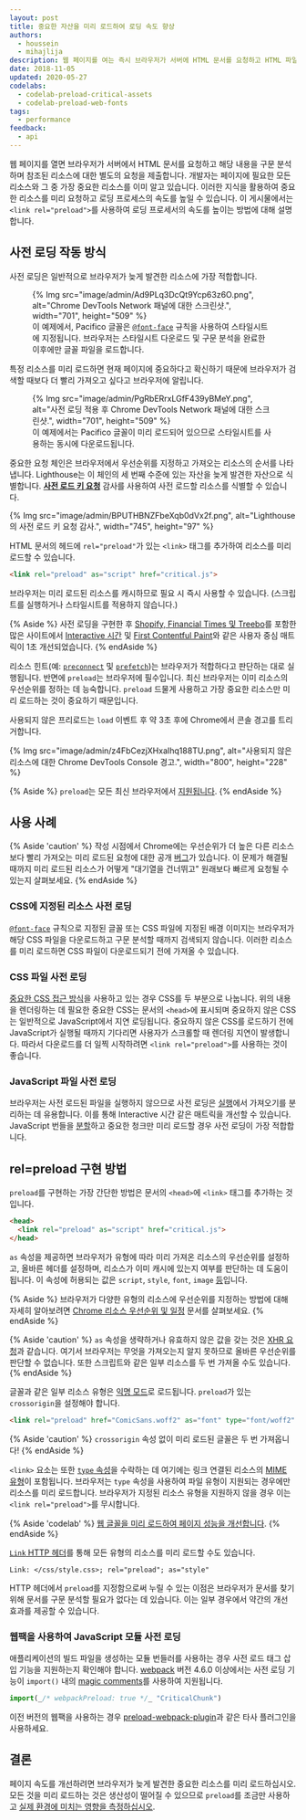 ```yaml
---
layout: post
title: 중요한 자산을 미리 로드하여 로딩 속도 향상
authors:
  - houssein
  - mihajlija
description: 웹 페이지를 여는 즉시 브라우저가 서버에 HTML 문서를 요청하고 HTML 파일의 내용을 구문 분석하며 다른 외부 참조에 대한 별도의 요청을 제출합니다. 중요 요청 체인은 브라우저에서 우선 순위를 지정하고 가져오는 리소스 순서를 나타냅니다.
date: 2018-11-05
updated: 2020-05-27
codelabs:
  - codelab-preload-critical-assets
  - codelab-preload-web-fonts
tags:
  - performance
feedback:
  - api
---
```


웹 페이지를 열면 브라우저가 서버에서 HTML 문서를 요청하고 해당 내용을 구문 분석하며 참조된 리소스에 대한 별도의 요청을 제출합니다. 개발자는 페이지에 필요한 모든 리소스와 그 중 가장 중요한 리소스를 이미 알고 있습니다. 이러한 지식을 활용하여 중요한 리소스를 미리 요청하고 로딩 프로세스의 속도를 높일 수 있습니다. 이 게시물에서는 `<link rel="preload">`를 사용하여 로딩 프로세서의 속도를 높이는 방법에 대해 설명합니다.

## 사전 로딩 작동 방식

사전 로딩은 일반적으로 브라우저가 늦게 발견한 리소스에 가장 적합합니다.

<figure>{% Img src="image/admin/Ad9PLq3DcQt9Ycp63z6O.png", alt="Chrome DevTools Network 패널에 대한 스크린샷.", width="701", height="509" %} <figcaption>이 예제에서, Pacifico 글꼴은 <a href="/reduce-webfont-size/#defining-a-font-family-with-@font-face)"><code>@font-face</code></a> 규칙을 사용하여 스타일시트에 지정됩니다. 브라우저는 스타일시트 다운로드 및 구문 분석을 완료한 이후에만 글꼴 파일을 로드합니다.</figcaption></figure>

특정 리소스를 미리 로드하면 현재 페이지에 중요하다고 확신하기 때문에 브라우저가 검색할 때보다 더 빨리 가져오고 싶다고 브라우저에 알립니다.

<figure>{% Img src="image/admin/PgRbERrxLGfF439yBMeY.png", alt="사전 로딩 적용 후 Chrome DevTools Network 패널에 대한 스크린샷.", width="701", height="509" %} <figcaption>이 예제에서는 Pacifico 글꼴이 미리 로드되어 있으므로 스타일시트를 사용하는 동시에 다운로드됩니다.</figcaption></figure>

중요한 요청 체인은 브라우저에서 우선순위를 지정하고 가져오는 리소스의 순서를 나타냅니다. Lighthouse는 이 체인의 세 번째 수준에 있는 자산을 늦게 발견한 자산으로 식별합니다. [**사전 로드 키 요청**](/uses-rel-preload) 감사를 사용하여 사전 로드할 리소스를 식별할 수 있습니다.

{% Img src="image/admin/BPUTHBNZFbeXqb0dVx2f.png", alt="Lighthouse의 사전 로드 키 요청 감사.", width="745", height="97" %}

HTML 문서의 헤드에 `rel="preload"`가 있는 `<link>` 태그를 추가하여 리소스를 미리 로드할 수 있습니다.

```html
<link rel="preload" as="script" href="critical.js">
```

브라우저는 미리 로드된 리소스를 캐시하므로 필요 시 즉시 사용할 수 있습니다. (스크립트를 실행하거나 스타일시트를 적용하지 않습니다.)

{% Aside %} 사전 로딩을 구현한 후 [Shopify, Financial Times 및 Treebo](https://medium.com/reloading/preload-prefetch-and-priorities-in-chrome-776165961bbf)를 포함한 많은 사이트에서 [Interactive 시간](/interactive) 및 [First Contentful Paint](/first-contentful-paint)와 같은 사용자 중심 매트릭이 1초 개선되었습니다. {% endAside %}

리소스 힌트(예: [`preconnect`](/preconnect-and-dns-prefetch) 및 [`prefetch`](/link-prefetch))는 브라우저가 적합하다고 판단하는 대로 실행됩니다. 반면에 `preload`는 브라우저에 필수입니다. 최신 브라우저는 이미 리소스의 우선순위를 정하는 데 능숙합니다. `preload` 드물게 사용하고 가장 중요한 리소스만 미리 로드하는 것이 중요하기 때문입니다.

사용되지 않은 프리로드는 `load` 이벤트 후 약 3초 후에 Chrome에서 콘솔 경고를 트리거합니다.

{% Img src="image/admin/z4FbCezjXHxaIhq188TU.png", alt="사용되지 않은 리소스에 대한 Chrome DevTools Console 경고.", width="800", height="228" %}

{% Aside %} `preload`는 모든 최신 브라우저에서 [지원됩니다](https://developer.mozilla.org/docs/Web/HTML/Preloading_content#Browser_compatibility). {% endAside %}

## 사용 사례

{% Aside 'caution' %} 작성 시점에서 Chrome에는 우선순위가 더 높은 다른 리소스보다 빨리 가져오는 미리 로드된 요청에 대한 공개 [버그](https://bugs.chromium.org/p/chromium/issues/detail?id=788757)가 있습니다. 이 문제가 해결될 때까지 미리 로드된 리소스가 어떻게 "대기열을 건너뛰고" 원래보다 빠르게 요청될 수 있는지 살펴보세요. {% endAside %}

### CSS에 지정된 리소스 사전 로딩

[`@font-face`](/reduce-webfont-size/#defining-a-font-family-with-@font-face) 규칙으로 지정된 글꼴 또는 CSS 파일에 지정된 배경 이미지는 브라우저가 해당 CSS 파일을 다운로드하고 구문 분석할 때까지 검색되지 않습니다. 이러한 리소스를 미리 로드하면 CSS 파일이 다운로드되기 전에 가져올 수 있습니다.

### CSS 파일 사전 로딩

[중요한 CSS 접근 방식](/extract-critical-css)을 사용하고 있는 경우 CSS를 두 부분으로 나눕니다. 위의 내용을 렌더링하는 데 필요한 중요한 CSS는 문서의 `<head>`에 표시되며 중요하지 않은 CSS는 일반적으로 JavaScript에서 지연 로딩됩니다. 중요하지 않은 CSS를 로드하기 전에 JavaScript가 실행될 때까지 기다리면 사용자가 스크롤할 때 렌더링 지연이 발생합니다. 따라서 다운로드를 더 일찍 시작하려면 `<link rel="preload">`를 사용하는 것이 좋습니다.

### JavaScript 파일 사전 로딩

브라우저는 사전 로드된 파일을 실행하지 않으므로 사전 로딩은 [실행](/bootup-time)에서 가져오기를 분리하는 데 유용합니다. 이를 통해  Interactive 시간 같은 매트릭을 개선할 수 있습니다. JavaScript 번들을 [분할](/reduce-javascript-payloads-with-code-splitting)하고 중요한 청크만 미리 로드할 경우 사전 로딩이 가장 적합합니다.

## rel=preload 구현 방법

`preload`를 구현하는 가장 간단한 방법은 문서의 `<head>`에 `<link>` 태그를 추가하는 것입니다.

```html
<head>
  <link rel="preload" as="script" href="critical.js">
</head>
```

`as` 속성을 제공하면 브라우저가 유형에 따라 미리 가져온 리소스의 우선순위를 설정하고, 올바른 헤더를 설정하며, 리소스가 이미 캐시에 있는지 여부를 판단하는 데 도움이 됩니다. 이 속성에 허용되는 값은 `script`, `style`, `font`, `image`  [등](https://developer.mozilla.org/docs/Web/HTML/Element/link#Attributes)입니다.

{% Aside %} 브라우저가 다양한 유형의 리소스에 우선순위를 지정하는 방법에 대해 자세히 알아보려면 [Chrome 리소스 우선순위 및 일정](https://docs.google.com/document/d/1bCDuq9H1ih9iNjgzyAL0gpwNFiEP4TZS-YLRp_RuMlc/edit) 문서를 살펴보세요. {% endAside %}

{% Aside 'caution' %} `as` 속성을 생략하거나 유효하지 않은 값을 갖는 것은 [XHR 요청](https://developer.mozilla.org/docs/Web/API/XMLHttpRequest)과 같습니다. 여기서 브라우저는 무엇을 가져오는지 알지 못하므로 올바른 우선순위를 판단할 수 없습니다. 또한 스크립트와 같은 일부 리소스를 두 번 가져올 수도 있습니다. {% endAside %}

글꼴과 같은 일부 리소스 유형은 [익명 모드](https://www.w3.org/TR/css-fonts-3/#font-fetching-requirements)로 로드됩니다. `preload`가 있는 `crossorigin`을 설정해야 합니다.

```html
<link rel="preload" href="ComicSans.woff2" as="font" type="font/woff2" crossorigin>
```

{% Aside 'caution' %} `crossorigin` 속성 없이 미리 로드된 글꼴은 두 번 가져옵니다! {% endAside %}

`<link>` 요소는 또한 [`type` 속성](https://developer.mozilla.org/docs/Web/HTTP/Basics_of_HTTP/MIME_types)을 수락하는 데 여기에는 링크 연결된 리소스의 [MIME 유형](https://developer.mozilla.org/docs/Web/HTTP/Basics_of_HTTP/MIME_types)이 포함됩니다. 브라우저는 `type` 속성을 사용하여 파일 유형이 지원되는 경우에만 리소스를 미리 로드합니다. 브라우저가 지정된 리소스 유형을 지원하지 않을 경우 이는 `<link rel="preload">`를 무시합니다.

{% Aside 'codelab' %}  [웹 글꼴을 미리 로드하여 페이지 성능을 개선합니다](/codelab-preload-web-fonts). {% endAside %}

[`Link` HTTP 헤더](https://developer.mozilla.org/docs/Web/HTTP/Headers/Link)를 통해 모든 유형의 리소스를 미리 로드할 수도 있습니다.

`Link: </css/style.css>; rel="preload"; as="style"`

HTTP 헤더에서 `preload`를 지정함으로써 누릴 수 있는 이점은 브라우저가 문서를 찾기 위해 문서를 구문 분석할 필요가 없다는 데 있습니다. 이는 일부 경우에서 약간의 개선 효과를 제공할 수 있습니다.

### 웹팩을 사용하여 JavaScript 모듈 사전 로딩

애플리케이션의 빌드 파일을 생성하는 모듈 번들러를 사용하는 경우 사전 로드 태그 삽입 기능을 지원하는지 확인해야 합니다. [webpack](https://webpack.js.org/) 버전 4.6.0 이상에서는 사전 로딩 기능이 `import()` 내의 [magic comments](https://webpack.js.org/api/module-methods/#magic-comments)를 사용하여 지원됩니다.

```js
import(_/* webpackPreload: true */_ "CriticalChunk")
```

이전 버전의 웹팩을 사용하는 경우 [preload-webpack-plugin](https://github.com/GoogleChromeLabs/preload-webpack-plugin)과 같은 타사 플러그인을 사용하세요.

## 결론

페이지 속도를 개선하려면 브라우저가 늦게 발견한 중요한 리소스를 미리 로드하십시오. 모든 것을 미리 로드하는 것은 생산성이 떨어질 수 있으므로 `preload`를 조금만 사용하고 [실제 환경에 미치는 영향을 측정하십시오](/fast#measure-performance-in-the-field).
